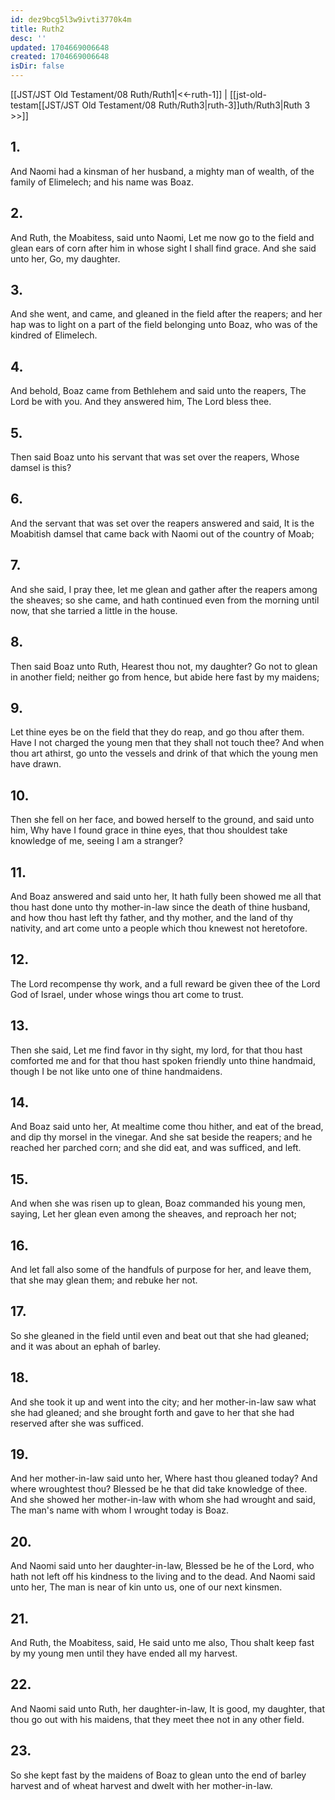 ```yaml
---
id: dez9bcg5l3w9ivti3770k4m
title: Ruth2
desc: ''
updated: 1704669006648
created: 1704669006648
isDir: false
---
```

[[JST/JST Old Testament/08 Ruth/Ruth1|<<-ruth-1]] | [[jst-old-testam[[JST/JST Old Testament/08 Ruth/Ruth3|ruth-3]]uth/Ruth3|Ruth 3 >>]]
## 1.
And Naomi had a kinsman of her husband, a mighty man of wealth, of the family of Elimelech; and his name was Boaz.
## 2.
And Ruth, the Moabitess, said unto Naomi, Let me now go to the field and glean ears of corn after him in whose sight I shall find grace. And she said unto her, Go, my daughter.
## 3.
And she went, and came, and gleaned in the field after the reapers; and her hap was to light on a part of the field belonging unto Boaz, who was of the kindred of Elimelech.
## 4.
And behold, Boaz came from Bethlehem and said unto the reapers, The Lord be with you. And they answered him, The Lord bless thee.
## 5.
Then said Boaz unto his servant that was set over the reapers, Whose damsel is this?
## 6.
And the servant that was set over the reapers answered and said, It is the Moabitish damsel that came back with Naomi out of the country of Moab;
## 7.
And she said, I pray thee, let me glean and gather after the reapers among the sheaves; so she came, and hath continued even from the morning until now, that she tarried a little in the house.
## 8.
Then said Boaz unto Ruth, Hearest thou not, my daughter? Go not to glean in another field; neither go from hence, but abide here fast by my maidens;
## 9.
Let thine eyes be on the field that they do reap, and go thou after them. Have I not charged the young men that they shall not touch thee? And when thou art athirst, go unto the vessels and drink of that which the young men have drawn.
## 10.
Then she fell on her face, and bowed herself to the ground, and said unto him, Why have I found grace in thine eyes, that thou shouldest take knowledge of me, seeing I am a stranger?
## 11.
And Boaz answered and said unto her, It hath fully been showed me all that thou hast done unto thy mother-in-law since the death of thine husband, and how thou hast left thy father, and thy mother, and the land of thy nativity, and art come unto a people which thou knewest not heretofore.
## 12.
The Lord recompense thy work, and a full reward be given thee of the Lord God of Israel, under whose wings thou art come to trust.
## 13.
Then she said, Let me find favor in thy sight, my lord, for that thou hast comforted me and for that thou hast spoken friendly unto thine handmaid, though I be not like unto one of thine handmaidens.
## 14.
And Boaz said unto her, At mealtime come thou hither, and eat of the bread, and dip thy morsel in the vinegar. And she sat beside the reapers; and he reached her parched corn; and she did eat, and was sufficed, and left.
## 15.
And when she was risen up to glean, Boaz commanded his young men, saying, Let her glean even among the sheaves, and reproach her not;
## 16.
And let fall also some of the handfuls of purpose for her, and leave them, that she may glean them; and rebuke her not.
## 17.
So she gleaned in the field until even and beat out that she had gleaned; and it was about an ephah of barley.
## 18.
And she took it up and went into the city; and her mother-in-law saw what she had gleaned; and she brought forth and gave to her that she had reserved after she was sufficed.
## 19.
And her mother-in-law said unto her, Where hast thou gleaned today? And where wroughtest thou? Blessed be he that did take knowledge of thee. And she showed her mother-in-law with whom she had wrought and said, The man\'s name with whom I wrought today is Boaz.
## 20.
And Naomi said unto her daughter-in-law, Blessed be he of the Lord, who hath not left off his kindness to the living and to the dead. And Naomi said unto her, The man is near of kin unto us, one of our next kinsmen.
## 21.
And Ruth, the Moabitess, said, He said unto me also, Thou shalt keep fast by my young men until they have ended all my harvest.
## 22.
And Naomi said unto Ruth, her daughter-in-law, It is good, my daughter, that thou go out with his maidens, that they meet thee not in any other field.
## 23.
So she kept fast by the maidens of Boaz to glean unto the end of barley harvest and of wheat harvest and dwelt with her mother-in-law.

